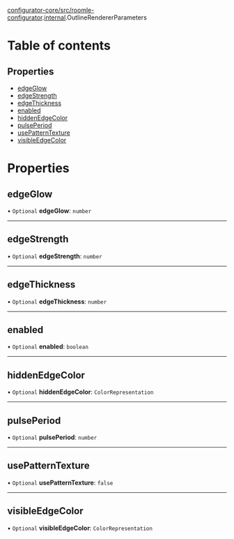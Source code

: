 [configurator-core/src/roomle-configurator](../modules/configurator_core_src_roomle_configurator.md).[internal](../modules/configurator_core_src_roomle_configurator._internal_.md).OutlineRendererParameters

# Table of contents

## Properties

- [edgeGlow](configurator_core_src_roomle_configurator._internal_.OutlineRendererParameters.md#edgeglow)
- [edgeStrength](configurator_core_src_roomle_configurator._internal_.OutlineRendererParameters.md#edgestrength)
- [edgeThickness](configurator_core_src_roomle_configurator._internal_.OutlineRendererParameters.md#edgethickness)
- [enabled](configurator_core_src_roomle_configurator._internal_.OutlineRendererParameters.md#enabled)
- [hiddenEdgeColor](configurator_core_src_roomle_configurator._internal_.OutlineRendererParameters.md#hiddenedgecolor)
- [pulsePeriod](configurator_core_src_roomle_configurator._internal_.OutlineRendererParameters.md#pulseperiod)
- [usePatternTexture](configurator_core_src_roomle_configurator._internal_.OutlineRendererParameters.md#usepatterntexture)
- [visibleEdgeColor](configurator_core_src_roomle_configurator._internal_.OutlineRendererParameters.md#visibleedgecolor)

# Properties

## edgeGlow

• `Optional` **edgeGlow**: `number`

___

## edgeStrength

• `Optional` **edgeStrength**: `number`

___

## edgeThickness

• `Optional` **edgeThickness**: `number`

___

## enabled

• `Optional` **enabled**: `boolean`

___

## hiddenEdgeColor

• `Optional` **hiddenEdgeColor**: `ColorRepresentation`

___

## pulsePeriod

• `Optional` **pulsePeriod**: `number`

___

## usePatternTexture

• `Optional` **usePatternTexture**: ``false``

___

## visibleEdgeColor

• `Optional` **visibleEdgeColor**: `ColorRepresentation`
